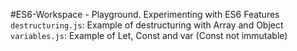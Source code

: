 #ES6-Workspace - Playground. Experimenting with ES6 Features
`destructuring.js`: Example of destructuring with Array and Object
`variables.js`: Example of Let, Const and var (Const not immutable)